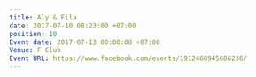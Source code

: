 ```yaml
---
title: Aly & Fila
date: 2017-07-10 08:23:00 +07:00
position: 10
Event date: 2017-07-13 00:00:00 +07:00
Venue: F Club
Event URL: https://www.facebook.com/events/1912468945686236/
---
```


